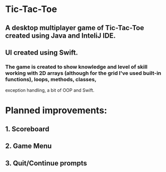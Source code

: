 # Tic-Tac-Toe
## A desktop multiplayer game of Tic-Tac-Toe created using Java and InteliJ IDE.
## UI created using Swift.

### The game is created to show knowledge and level of skill working with 2D arrays (although for the grid I've used built-in functions), loops, methods, classes,
exception handling, a bit of OOP and Swift.

# Planned improvements:
## 1. Scoreboard
## 2. Game Menu
## 3. Quit/Continue prompts
